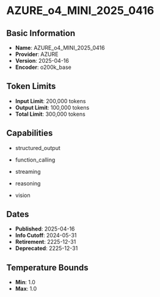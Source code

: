 # AZURE_o4_MINI_2025_0416

## Basic Information
- **Name**: AZURE_o4_MINI_2025_0416
- **Provider**: AZURE
- **Version**: 2025-04-16
- **Encoder**: o200k_base

## Token Limits
- **Input Limit**: 200,000 tokens
- **Output Limit**: 100,000 tokens
- **Total Limit**: 300,000 tokens

## Capabilities


- structured_output

- function_calling

- streaming

- reasoning

- vision



## Dates
- **Published**: 2025-04-16
- **Info Cutoff**: 2024-05-31
- **Retirement**: 2225-12-31
- **Deprecated**: 2225-12-31

## Temperature Bounds

- **Min**: 1.0
- **Max**: 1.0




